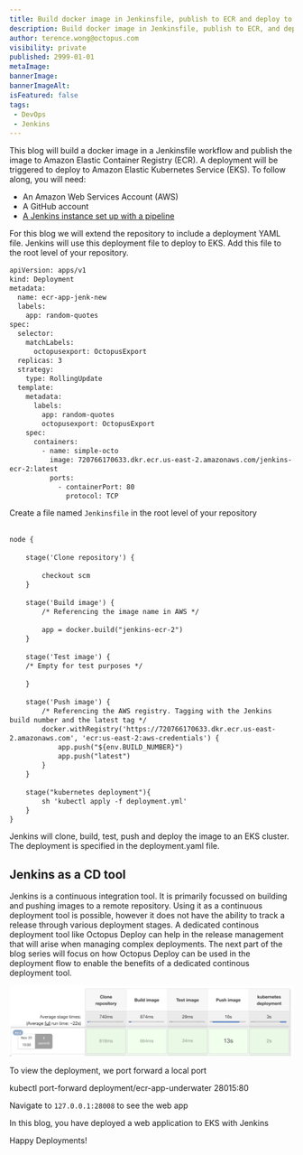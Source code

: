 ```yaml
---
title: Build docker image in Jenkinsfile, publish to ECR and deploy to EKS
description: Build docker image in Jenkinsfile, publish to ECR, and deploy to EKS
author: terence.wong@octopus.com
visibility: private
published: 2999-01-01
metaImage: 
bannerImage: 
bannerImageAlt: 
isFeatured: false
tags:
 - DevOps
 - Jenkins
---
```


This blog will build a docker image in a Jenkinsfile workflow and publish the image to Amazon Elastic Container Registry (ECR). A deployment will be triggered to deploy to Amazon Elastic Kubernetes Service (EKS). To follow along, you will need:

- An Amazon Web Services Account (AWS)
- A GitHub account
- [A Jenkins instance set up with a pipeline](https://github.com/OctopusDeploy/blog/blob/2022-q1/blog/2022-q1/jenkins-docker-ecr/index.md)

For this blog we will extend the repository to include a deployment YAML file. Jenkins will use this deployment file to deploy to EKS. Add this file to the root level of your repository.

```
apiVersion: apps/v1
kind: Deployment
metadata:
  name: ecr-app-jenk-new
  labels:
    app: random-quotes
spec:
  selector:
    matchLabels:
      octopusexport: OctopusExport
  replicas: 3
  strategy:
    type: RollingUpdate
  template:
    metadata:
      labels:
        app: random-quotes
        octopusexport: OctopusExport
    spec:
      containers:
        - name: simple-octo
          image: 720766170633.dkr.ecr.us-east-2.amazonaws.com/jenkins-ecr-2:latest
          ports:
            - containerPort: 80
              protocol: TCP

```

Create a file named `Jenkinsfile` in the root level of your repository

```

node {

    stage('Clone repository') {

        checkout scm
    }

    stage('Build image') {
        /* Referencing the image name in AWS */

        app = docker.build("jenkins-ecr-2")
    }
    
    stage('Test image') {
    /* Empty for test purposes */

    }

    stage('Push image') {
        /* Referencing the AWS registry. Tagging with the Jenkins build number and the latest tag */
        docker.withRegistry('https://720766170633.dkr.ecr.us-east-2.amazonaws.com', 'ecr:us-east-2:aws-credentials') {
            app.push("${env.BUILD_NUMBER}")
            app.push("latest")
        }
    }
    
    stage("kubernetes deployment"){
        sh 'kubectl apply -f deployment.yml'
    }
} 

```
Jenkins will clone, build, test, push and deploy the image to an EKS cluster. The deployment is specified in the deployment.yaml file. 

## Jenkins as a CD tool

Jenkins is a continuous integration tool. It is primarily focussed on building and pushing images to a remote repository. Using it as a continuous deployment tool is possible, however it does not have the ability to track a release through various deployment stages. A dedicated continous deployment tool like Octopus Deploy can help in the release management that will arise when managing complex deployments. The next part of the blog series will focus on how Octopus Deploy can be used in the deployment flow to enable the benefits of a dedicated continous deployment tool.

![Jenkins Success](jenkins-success.png)

To view the deployment, we port forward a local port

 kubectl port-forward deployment/ecr-app-underwater  28015:80
 
Navigate to `127.0.0.1:28008` to see the web app

In this blog, you have deployed a web application to EKS with Jenkins

Happy Deployments!
